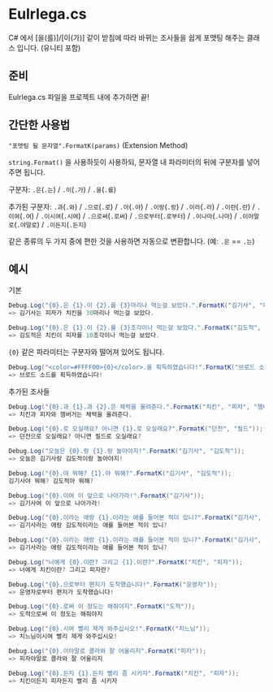 
# Eulrlega.cs

C# 에서 [을(를)]/[이(가)] 같이 받침에 따라 바뀌는 조사들을 쉽게 포맷팅 해주는 클래스 입니다. (유니티 포함)


준비
-----------
Eulrlega.cs 파일을 프로젝트 내에 추가하면 끝!

간단한 사용법
-----------
```"포맷팅 될 문자열".FormatK(params)``` (Extension Method)

```string.Format()``` 을 사용하듯이 사용하되, 문자열 내 파라미터의 뒤에 구분자를 넣어주면 됩니다.

구분자: `.은`(`.는`) / `.이`(`.가`) / `.을`(`.를`) 

추가된 구분자: `.과`(`.와`) / `.으로`(`.로`) / `.아`(`.야`) / `.이랑`(`.랑`) / `.이라`(`.라`) / `.이란`(`.란`) / `.이여`(`.여`) / `.이시여`(`.시여`) / `.으로써`(`.로써`) / `.으로부터`(`.로부터`) / `.이나마`(`.나마`) / `.이야말로`(`.야말로`) / `.이든지`(`.든지`)

같은 종류의 두 가지 중에 편한 것을 사용하면 자동으로 변환합니다. (예: `.은` == `.는`)

예시
-----------
기본
```csharp
Debug.Log("{0}.은 {1}.이 {2}.를 {3}마리나 먹는걸 보았다.".FormatK("김기사", "피자", "치킨", 30));
=> 김기사는 피자가 치킨을 30마리나 먹는걸 보았다.
```

```csharp
Debug.Log("{0}.은 {1}.이 {2}.를 {3}조각이나 먹는걸 보았다.".FormatK("김도적", "치킨", "피자", 10));
=> 김도적은 치킨이 피자를 10조각이나 먹는걸 보았다.
```

`{0}` 같은 파라미터는 구분자와 떨어져 있어도 됩니다.
```csharp
Debug.Log("<color=#FFFF00>{0}</color>.을 획득하였습니다!".FormatK("브로드 소드"));
=> 브로드 소드를 획득하였습니다!
```

추가된 조사들
```csharp
Debug.Log("{0}.과 {1}.과 {2}.은 체력을 올려준다.".FormatK("치킨", "피자", "햄버거"));
=> 치킨과 피자와 햄버거는 체력을 올려준다.
```

```csharp
Debug.Log("{0}.로 오실래요? 아니면 {1}.로 오실래요?".FormatK("던전", "필드"));
=> 던전으로 오실래요? 아니면 필드로 오실래요?
```

```csharp
Debug.Log("오늘은 {0}.랑 {1}.랑 놀아야지!".FormatK("김기사", "김도적"));
=> 오늘은 김기사랑 김도적이랑 놀아야지!
```

```csharp
Debug.Log("{0}.야 뭐해? {1}.야 뭐해?".FormatK("김기사", "김도적"));
김기사야 뭐해? 김도적아 뭐해?
```

```csharp
Debug.Log("{0}.이여 이 앞으로 나아가라!".FormatK("김기사"));
=> 김기사여 이 앞으로 나아가라!
```

```csharp
Debug.Log("{0}.이라는 애랑 {1}.이라는 애를 들어본 적이 있니?".FormatK("김기사", "김도적"));
=> 김기사라는 애랑 김도적이라는 애를 들어본 적이 있니?
```

```csharp
Debug.Log("{0}.이라는 애랑 {1}.이라는 애를 들어본 적이 있니?".FormatK("김기사", "김도적"));
=> 김기사라는 애랑 김도적이라는 애를 들어본 적이 있니?
```

```csharp
Debug.Log("너에게 {0}.이란? 그리고 {1}.이란?".FormatK("치킨", "피자"));
=> 너에게 치킨이란? 그리고 피자란?
```

```csharp
Debug.Log("{0}.으로부터 편지가 도착했습니다!".FormatK("운영자"));
=> 운영자로부터 편지가 도착했습니다!
```

```csharp
Debug.Log("{0}.로써 이 정도는 해줘야지".FormatK("도적"));
=> 도적으로써 이 정도는 해줘야지
```

```csharp
Debug.Log("{0}.시여 빨리 제게 와주십시오!".FormatK("치느님"));
=> 치느님이시여 빨리 제게 와주십시오!
```

```csharp
Debug.Log("{0}.이야말로 콜라와 잘 어울리지".FormatK("피자"));
=> 피자야말로 콜라와 잘 어울리지
```

```csharp
Debug.Log("{0}.든지 {1}.든지 빨리 좀 시키자".FormatK("치킨", "피자"));
=> 치킨이든지 피자든지 빨리 좀 시키자
```
